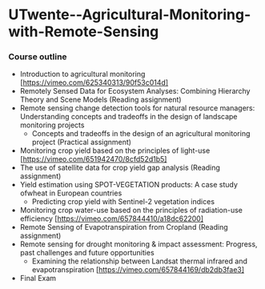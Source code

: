 # UTwente--Agricultural-Monitoring-with-Remote-Sensing

### Course outline
* Introduction to agricultural monitoring [https://vimeo.com/625340313/90f53c014d]
* Remotely Sensed Data for Ecosystem Analyses: Combining Hierarchy Theory and Scene Models (Reading assignment)
* Remote sensing change detection tools for natural resource managers: Understanding concepts and tradeoffs in the design of landscape monitoring projects
  - Concepts and tradeoffs in the design of an agricultural monitoring project (Practical assignment)
* Monitoring crop yield based on the principles of light-use [https://vimeo.com/651942470/8cfd52d1b5]
* The use of satellite data for crop yield gap analysis (Reading assignment)
* Yield estimation using SPOT-VEGETATION products: A case study ofwheat in European countries
  - Predicting crop yield with Sentinel-2 vegetation indices
* Monitoring crop water-use based on the principles of radiation-use efficiency [https://vimeo.com/657844410/a18dc62200]
* Remote Sensing of Evapotranspiration from Cropland (Reading assignment)
* Remote sensing for drought monitoring & impact assessment: Progress, past challenges and future opportunities
   - Examining the relationship between Landsat thermal infrared and evapotranspiration [https://vimeo.com/657844169/db2db3fae3]
* Final Exam
